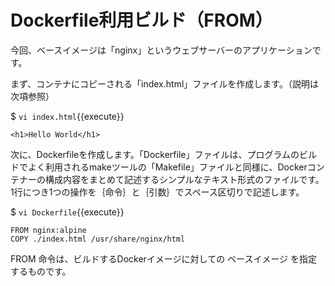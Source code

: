 # Dockerfile利用ビルド（FROM）
今回、ベースイメージは「nginx」というウェブサーバーのアプリケーションです。  

まず、コンテナにコピーされる「index.html」ファイルを作成します。（説明は次項参照）  

$ `vi index.html`{{execute}}  
```
<h1>Hello World</h1>
```

次に、Dockerfileを作成します。「Dockerfile」ファイルは、プログラムのビルドでよく利用されるmakeツールの「Makefile」ファイルと同様に、Dockerコンテナーの構成内容をまとめて記述するシンプルなテキスト形式のファイルです。1行につき1つの操作を｛命令｝と｛引数｝でスペース区切りで記述します。  

$ `vi Dockerfile`{{execute}}  
```
FROM nginx:alpine
COPY ./index.html /usr/share/nginx/html
```

FROM 命令は、ビルドするDockerイメージに対しての ベースイメージ を指定するものです。  
